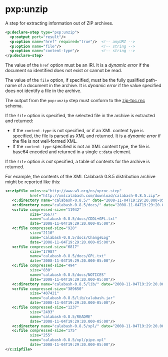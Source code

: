 # pxp:unzip

A step for extracting information out of ZIP archives.

```xml
<p:declare-step type="pxp:unzip">
  <p:output port="result"/>
  <p:option name="href" required="true"/>  <!-- anyURI -->
  <p:option name="file"/>                  <!-- string -->
  <p:option name="content-type"/>          <!-- string -->
</p:declare-step>
```

The value of the `href` option must be an IRI. It is a _dynamic error_ if the
document so identified does not exist or cannot be read.

The value of the `file` option, if specified, must be the fully qualified
path-name of a document in the archive. It is _dynamic error_ if the value
specified does not identify a file in the archive.

The output from the `pxp:unzip` step must conform to the
[zip-toc.rnc](schemas/zip-toc.rnc) schema.

If the `file` option is specified, the selected file in the archive is
extracted and returned:

* If the `content-type` is not specified, or if an XML content type is
  specified, the file is parsed as XML and returned. It is a _dynamic
  error_ if the file is not well-formed XML.
* If the `content-type` specified is not an XML content type, the file
  is base64 encoded and returned in a single `c:data` element.

If the `file` option _is not_ specified, a table of contents for the archive
is returned.

For example, the contents of the XML Calabash 0.8.5 distribution archive might
be reported like this:

```xml
<c:zipfile xmlns:c="http://www.w3.org/ns/xproc-step"
           href="http://xmlcalabash.com/download/calabash-0.8.5.zip">
   <c:directory name="calabash-0.8.5/" date="2008-11-04T19:29:20.000-05:00"/>
   <c:directory name="calabash-0.8.5/docs/" date="2008-11-04T19:29:20.000-05:00"/>
   <c:file compressed-size="11942"
           size="36677"
           name="calabash-0.8.5/docs/CDDL+GPL.txt"
           date="2008-11-04T19:29:20.000-05:00"/>
   <c:file compressed-size="928"
           size="2110"
           name="calabash-0.8.5/docs/ChangeLog"
           date="2008-11-04T19:29:20.000-05:00"/>
   <c:file compressed-size="6817"
           size="17987"
           name="calabash-0.8.5/docs/GPL.txt"
           date="2008-11-04T19:29:20.000-05:00"/>
   <c:file compressed-size="494"
           size="830"
           name="calabash-0.8.5/docs/NOTICES"
           date="2008-11-04T19:29:20.000-05:00"/>
   <c:directory name="calabash-0.8.5/lib/" date="2008-11-04T19:29:20.000-05:00"/>
   <c:file compressed-size="389650"
           size="407421"
           name="calabash-0.8.5/lib/calabash.jar"
           date="2008-11-04T19:29:20.000-05:00"/>
   <c:file compressed-size="1237"
           size="2493"
           name="calabash-0.8.5/README"
           date="2008-11-04T19:29:20.000-05:00"/>
   <c:directory name="calabash-0.8.5/xpl/" date="2008-11-04T19:29:20.000-05:00"/>
   <c:file compressed-size="175"
           size="255"
           name="calabash-0.8.5/xpl/pipe.xpl"
           date="2008-11-04T19:29:20.000-05:00"/>
</c:zipfile>
```
